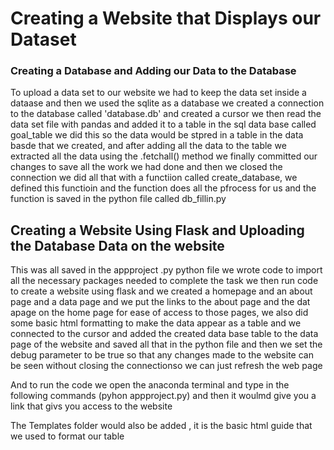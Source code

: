 # Creating a Website that Displays our Dataset
### Creating a Database and Adding our Data to the Database 
To upload a data set to our website we had to keep the data set inside a dataase and then we used the sqlite as a database 
we created a connection  to the database called 'database.db' and created a cursor
we then read the data set file with pandas and added it to a table in the sql data base called goal_table
we did this so the data would be stpred in a table in the data basde that we created, and after adding all the data to the table we extracted all the data using the .fetchall() method 
we finally committed our changes to save all the work we had done and then we closed the connection 
we did all that with a functiion called create_database, we defined this functioin and the function does all the pfrocess for us and the function is saved in the python file called db_fillin.py

## Creating a Website Using Flask and Uploading the Database Data on the website 
This was all saved in the appproject .py python file 
we wrote code to import all the necessary packages needed to complete the task 
we then run code to create a website using flask and we created a homepage and an about page and a data page 
and we put the links to the about page and the dat apage on the home page for ease of access to those pages, we also did some basic html formatting to make the data appear as a table
and we connected to the cursor and added the created data base table to the data page of the website and saved all that in the python file 
and then we set the debug parameter to be true so that any changes made to the website can be seen without closing the connectionso we can just refresh the web page 

And to run the code we open the anaconda terminal and type in the following commands (pyhon appproject.py) and then it woulmd give you a link that givs you access to the website


The Templates folder would also be added , it is the basic html guide that we used to format our table 

